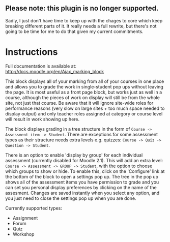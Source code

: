 ## Please note: this plugin is no longer supported. 

Sadly, I just don't have time to keep up with the chages to core which keep breaking different parts of it. It really needs a full rewrite, but there's not going to be time for me to do that given my current commitments.

# Instructions

Full documentation is available at: http://docs.moodle.org/en/Ajax_marking_block

This block displays all of your marking from all of your courses in one place and allows you to
grade the work in single-student pop ups without leaving the page. It is most useful as a front
page block, but works just as well in a course, although the pieces of work on display will still
be from the whole site, not just that course. Be aware that it will ignore site-wide roles for
performance reasons (very slow on large sites + too much space needed to display output) and only
teacher roles assigned at category or course level will result in work showing up here.

The block displays grading in a tree structure in the form of `Course -> Assessment item -> Student`.
There are exceptions for some assessment types as their structure needs extra levels e.g. quizzes:
`Course -> Quiz -> Question -> Student`.

There is an option to enable 'display by group' for each individual assessment (currently disabled
for Moodle 2.1). This will add an extra level: `Course -> Assessment -> GROUP -> Student`, with the
option to choose which groups to show or hide. To enable this, click on the 'Configure' link at the
bottom of the block to open a settings pop up. The tree in the pop up shows all of the assessment
items you have permission to grade and you can set you personal display preferences by clicking on
the name of the assesment. Changes are saved instantly when you select any option, and you just
need to close the settings pop up when you are done.

Currently supported types:

* Assignment
* Forum
* Quiz
* Workshop
